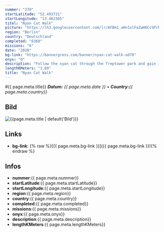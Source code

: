 ```yaml
---
nummer: "270"
startLatitude: "52.493721"
startLongitude: "13.462305"
titel: "Nyan Cat Walk"
picture: "https://lh3.googleusercontent.com/lr/AFBm1_aHn1xlFaZwH6CcSPrbnzQutFs8NfwdH-hz5xyGN_LiWvcwSdleL2F7FeUNJAR3HMNRA79TKgta3it11S9aPM1c7PquRWlUd0DEaxExCuMDtFV9DFBwnlzdMv8wkwlrNeXyIcvcEYpXOKLYqqSw_EXBTg7P-UafT5POY-tmloASSBAniADsfnevJqnAUGdzONxNM2zW9bK4Z_95gFegcTaT-QdyGg_v7iTLydNFCIMUfPgXd1Ef7CTV0B0oaOVfSYNixOvSCp1zSluNhttUWH0fKQI8QA_lcX5gwHcyoxt6x0Udn9y-_sz9JSDsMAug1AVVUnPy8zboGAs9aXJ7E5g--GT9piW9VOlFTrtw9aoTsA3fqh3uVizptK7O31IzeVIG9bg8nJ4pCTQ4co9IWMgWAXou5RFIUALLUVKTxfISZr-9AIFSAQH-9FOxN0IkXRULrMwShb74eCQRuRPad4HceJQdbdSU4MSZxG0RAurbW9DqwXaOiV_cZcHxPFXnCrAc1Vo04hQRnJE6lJBEseXQ_VnHc9VSYF8nRBwqkmMyz358lcBFB1bBO3XZow6w94AlSxMDUsMa-mV4n8etPuyAVRdrbV6dOAu44oWJdVsHJbr3dqsGRXCVs9CzaTMscGAYa7wC5UJKBO-lj6gdnocKzPIrpELqvbhI77rtuRdi6FSEUOzd1rClKd0wRYkMEPQtXxha22HOtE8Z3OENqYCDGQvM-CNvoCF8jYJYSJ09OsJLV3_uWZdapy2XlQM577cfTY6_HNoG-YYarq_qehjwuFpfj2tQXE3K5TdWhhq2VC36_CaSSFdnUGSyvDdG0OwCbXj2PHv20jC-08jGASYSnt_At98"
region: "Berlin"
country: "Deutschland"
completed: "6360"
missions: "6"
date: "2020"
bg-link: "https://bannergress.com/banner/nyan-cat-walk-ad70"
onyx: "0"
description: "Follow the nyan cat through the Treptower park and gain it as companion on your future walks with the scanner."
lengthKMeters: "3,69"
title: "Nyan Cat Walk"
---
```


#{{ page.meta.title}}
_**Datum:** {{ page.meta.date }} • **Country:**{{ page.meta.country}}_

## Bild
![{{page.meta.title | default('Bild')}}]({{page.meta.picture}})

## Links
- **bg-link**: {% raw %}[{{ page.meta.bg-link }}]({{ page.meta.bg-link }}){% endraw %}

## Infos
- **nummer**:{{ page.meta.nummer}}
- **startLatitude**:{{ page.meta.startLatitude}}
- **startLongitude**:{{ page.meta.startLongitude}}
- **region**:{{ page.meta.region}}
- **country**:{{ page.meta.country}}
- **completed**:{{ page.meta.completed}}
- **missions**:{{ page.meta.missions}}
- **onyx**:{{ page.meta.onyx}}
- **description**:{{ page.meta.description}}
- **lengthKMeters**:{{ page.meta.lengthKMeters}}

